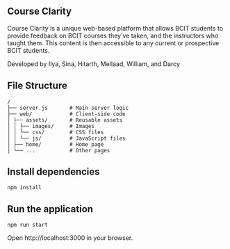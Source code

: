 Course Clarity
---------------------------

Course Clarity is a unique web-based platform that allows BCIT students to provide feedback on BCIT courses they’ve taken, and the instructors who taught them. This content is then accessible to any current or prospective BCIT students.

Developed by Ilya, Sina, Hitarth, Mellaad, William, and Darcy


## File Structure
```
/
├── server.js       # Main server logic
├── web/            # Client-side code
│ ├── assets/       # Reusable assets
│ │ ├── images/     # Images
│ │ └── css/        # CSS files
│ │ └── js/         # JavaScript files
│ ├── home/         # Home page
│ └── ...           # Other pages
```

## Install dependencies
```
npm install
```

## Run the application
```
npm run start
```
Open http://localhost:3000 in your browser.